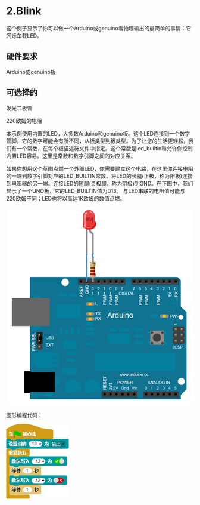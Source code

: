 # 2.Blink

这个例子显示了你可以做一个Arduino或genuino看物理输出的最简单的事情：它闪烁车载LED。

## 硬件要求

Arduino或genuino板

## 可选择的

发光二极管

220欧姆的电阻

本示例使用内置的LED，大多数Arduino和genuino板。这个LED连接到一个数字管脚，它的数字可能会有所不同，从板类型到板类型。为了让您的生活更轻松，我们有一个常数，在每个板描述符文件中指定。这个常数是led\_builtin和允许你控制内置LED容易。这里是常数和数字引脚之间的对应关系。

如果你想用这个草图点燃一个外部LED，你需要建立这个电路，在这里你连接电阻的一端到数字引脚对应的LED\_BUILTIN常数。将LED的长腿\(正极，称为阳极\)连接到电阻器的另一端。连接LED的短腿\(负极腿，称为阴极\)到GND。在下图中，我们显示了一个UNO板，它的LED\_BUILTIN值为D13。 与LED串联的电阻值可能与220欧姆不同；LED也将以高达1K欧姆的数值点燃。

![](/assets/arduinoblink.png)

图形编程代码：

![](/assets/硬件-Blink.png)

